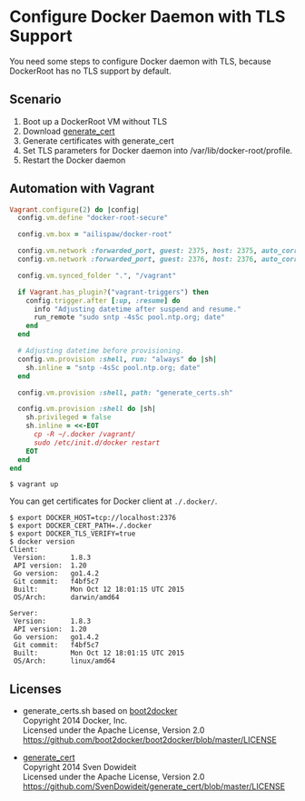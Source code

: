 # Configure Docker Daemon with TLS Support

You need some steps to configure Docker daemon with TLS, because DockerRoot has no TLS support by default.

## Scenario

1. Boot up a DockerRoot VM without TLS
1. Download [generate_cert](https://github.com/SvenDowideit/generate_cert)
1. Generate certificates with generate_cert
1. Set TLS parameters for Docker daemon into /var/lib/docker-root/profile.
1. Restart the Docker daemon

## Automation with Vagrant

```ruby
Vagrant.configure(2) do |config|
  config.vm.define "docker-root-secure"

  config.vm.box = "ailispaw/docker-root"

  config.vm.network :forwarded_port, guest: 2375, host: 2375, auto_correct: true, disabled: true
  config.vm.network :forwarded_port, guest: 2376, host: 2376, auto_correct: true

  config.vm.synced_folder ".", "/vagrant"

  if Vagrant.has_plugin?("vagrant-triggers") then
    config.trigger.after [:up, :resume] do
      info "Adjusting datetime after suspend and resume."
      run_remote "sudo sntp -4sSc pool.ntp.org; date"
    end
  end

  # Adjusting datetime before provisioning.
  config.vm.provision :shell, run: "always" do |sh|
    sh.inline = "sntp -4sSc pool.ntp.org; date"
  end

  config.vm.provision :shell, path: "generate_certs.sh"

  config.vm.provision :shell do |sh|
    sh.privileged = false
    sh.inline = <<-EOT
      cp -R ~/.docker /vagrant/
      sudo /etc/init.d/docker restart
    EOT
  end
end
```

```
$ vagrant up
```

You can get certificates for Docker client at `./.docker/`.

```
$ export DOCKER_HOST=tcp://localhost:2376
$ export DOCKER_CERT_PATH=./.docker
$ export DOCKER_TLS_VERIFY=true
$ docker version
Client:
 Version:      1.8.3
 API version:  1.20
 Go version:   go1.4.2
 Git commit:   f4bf5c7
 Built:        Mon Oct 12 18:01:15 UTC 2015
 OS/Arch:      darwin/amd64

Server:
 Version:      1.8.3
 API version:  1.20
 Go version:   go1.4.2
 Git commit:   f4bf5c7
 Built:        Mon Oct 12 18:01:15 UTC 2015
 OS/Arch:      linux/amd64
```

## Licenses

- generate_certs.sh based on [boot2docker](https://github.com/boot2docker/boot2docker/blob/master/rootfs/rootfs/usr/local/etc/init.d/docker)  
  Copyright 2014 Docker, Inc.  
  Licensed under the Apache License, Version 2.0  
  https://github.com/boot2docker/boot2docker/blob/master/LICENSE

- [generate_cert](https://github.com/SvenDowideit/generate_cert)  
  Copyright 2014 Sven Dowideit  
  Licensed under the Apache License, Version 2.0  
  https://github.com/SvenDowideit/generate_cert/blob/master/LICENSE
